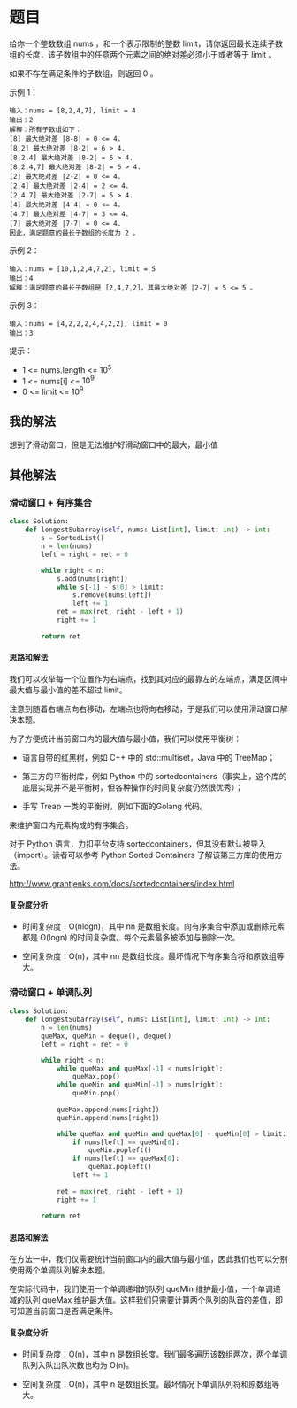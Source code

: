 # 题目

给你一个整数数组 nums ，和一个表示限制的整数 limit，请你返回最长连续子数组的长度，该子数组中的任意两个元素之间的绝对差必须小于或者等于 limit 。

如果不存在满足条件的子数组，则返回 0 。

示例 1：

```
输入：nums = [8,2,4,7], limit = 4
输出：2 
解释：所有子数组如下：
[8] 最大绝对差 |8-8| = 0 <= 4.
[8,2] 最大绝对差 |8-2| = 6 > 4. 
[8,2,4] 最大绝对差 |8-2| = 6 > 4.
[8,2,4,7] 最大绝对差 |8-2| = 6 > 4.
[2] 最大绝对差 |2-2| = 0 <= 4.
[2,4] 最大绝对差 |2-4| = 2 <= 4.
[2,4,7] 最大绝对差 |2-7| = 5 > 4.
[4] 最大绝对差 |4-4| = 0 <= 4.
[4,7] 最大绝对差 |4-7| = 3 <= 4.
[7] 最大绝对差 |7-7| = 0 <= 4. 
因此，满足题意的最长子数组的长度为 2 。
```


示例 2：

```
输入：nums = [10,1,2,4,7,2], limit = 5
输出：4 
解释：满足题意的最长子数组是 [2,4,7,2]，其最大绝对差 |2-7| = 5 <= 5 。
```


示例 3：

```
输入：nums = [4,2,2,2,4,4,2,2], limit = 0
输出：3
```


提示：

- 1 <= nums.length <= $10^5$
- 1 <= nums[i] <= $10^9$
- 0 <= limit <= $10^9$

## 我的解法

想到了滑动窗口，但是无法维护好滑动窗口中的最大，最小值

## 其他解法

### 滑动窗口 + 有序集合

```python
class Solution:
    def longestSubarray(self, nums: List[int], limit: int) -> int:
        s = SortedList()
        n = len(nums)
        left = right = ret = 0

        while right < n:
            s.add(nums[right])
            while s[-1] - s[0] > limit:
                s.remove(nums[left])
                left += 1
            ret = max(ret, right - left + 1)
            right += 1
        
        return ret
```

#### 思路和解法

我们可以枚举每一个位置作为右端点，找到其对应的最靠左的左端点，满足区间中最大值与最小值的差不超过 limit。

注意到随着右端点向右移动，左端点也将向右移动，于是我们可以使用滑动窗口解决本题。

为了方便统计当前窗口内的最大值与最小值，我们可以使用平衡树：

- 语言自带的红黑树，例如 C++ 中的 std::multiset，Java 中的 TreeMap；

- 第三方的平衡树库，例如 Python 中的 sortedcontainers（事实上，这个库的底层实现并不是平衡树，但各种操作的时间复杂度仍然很优秀）；

- 手写 Treap 一类的平衡树，例如下面的Golang 代码。


来维护窗口内元素构成的有序集合。

对于 Python 语言，力扣平台支持 sortedcontainers，但其没有默认被导入（import）。读者可以参考 Python Sorted Containers 了解该第三方库的使用方法。

http://www.grantjenks.com/docs/sortedcontainers/index.html

#### 复杂度分析

- 时间复杂度：O(nlogn)，其中 nn 是数组长度。向有序集合中添加或删除元素都是 O(logn) 的时间复杂度。每个元素最多被添加与删除一次。

- 空间复杂度：O(n)，其中 nn 是数组长度。最坏情况下有序集合将和原数组等大。


### 滑动窗口 + 单调队列

```python
class Solution:
    def longestSubarray(self, nums: List[int], limit: int) -> int:
        n = len(nums)
        queMax, queMin = deque(), deque()
        left = right = ret = 0

        while right < n:
            while queMax and queMax[-1] < nums[right]:
                queMax.pop()
            while queMin and queMin[-1] > nums[right]:
                queMin.pop()
            
            queMax.append(nums[right])
            queMin.append(nums[right])

            while queMax and queMin and queMax[0] - queMin[0] > limit:
                if nums[left] == queMin[0]:
                    queMin.popleft()
                if nums[left] == queMax[0]:
                    queMax.popleft()
                left += 1
            
            ret = max(ret, right - left + 1)
            right += 1
        
        return ret
```

#### 思路和解法

在方法一中，我们仅需要统计当前窗口内的最大值与最小值，因此我们也可以分别使用两个单调队列解决本题。

在实际代码中，我们使用一个单调递增的队列 queMin 维护最小值，一个单调递减的队列 queMax 维护最大值。这样我们只需要计算两个队列的队首的差值，即可知道当前窗口是否满足条件。

#### 复杂度分析

- 时间复杂度：O(n)，其中 n 是数组长度。我们最多遍历该数组两次，两个单调队列入队出队次数也均为 O(n)。

- 空间复杂度：O(n)，其中 n 是数组长度。最坏情况下单调队列将和原数组等大。


